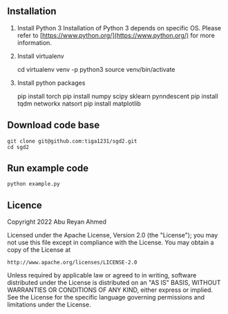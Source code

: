 ## Installation

1. Install Python 3
Installation of Python 3 depends on specific OS. Please refer to [https://www.python.org/](https://www.python.org/) for more information.

2. Install virtualenv

    cd <directory-for-virtualenv>
    virtualenv venv -p python3
    source venv/bin/activate

3. Install python packages

    pip install torch 
    pip install numpy scipy sklearn pynndescent
    pip install tqdm networkx natsort
    pip install matplotlib


## Download code base

    git clone git@github.com:tiga1231/sgd2.git
    cd sgd2

## Run example code

    python example.py

 
## Licence

Copyright 2022 Abu Reyan Ahmed

Licensed under the Apache License, Version 2.0 (the "License");
you may not use this file except in compliance with the License.
You may obtain a copy of the License at

    http://www.apache.org/licenses/LICENSE-2.0

Unless required by applicable law or agreed to in writing, software
distributed under the License is distributed on an "AS IS" BASIS,
WITHOUT WARRANTIES OR CONDITIONS OF ANY KIND, either express or implied.
See the License for the specific language governing permissions and
limitations under the License.